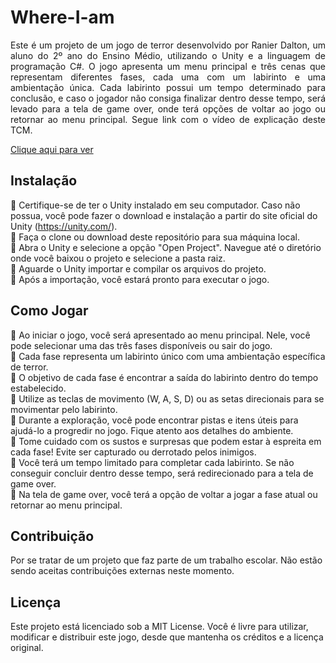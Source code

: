 # Where-I-am
<p align="justify"> 
Este é um projeto de um jogo de terror desenvolvido por Ranier Dalton, um aluno do 2º ano do Ensino Médio, utilizando o Unity e a linguagem de programação C#. O jogo apresenta um menu principal e três cenas que representam diferentes fases, cada uma com um labirinto e uma ambientação única. Cada labirinto possui um tempo determinado para conclusão, e caso o jogador não consiga finalizar dentro desse tempo, será levado para a tela de game over, onde terá opções de voltar ao jogo ou retornar ao menu principal. Segue link com o vídeo de explicação deste TCM.
</p>

<a href="https://youtu.be/5WiOJIgOtKQ">Clique aqui para ver</a>

## Instalação

:small_blue_diamond: Certifique-se de ter o Unity instalado em seu computador. Caso não possua, você pode fazer o download e instalação a partir do site oficial do Unity (https://unity.com/).
<br>
:small_blue_diamond: Faça o clone ou download deste repositório para sua máquina local.
<br>
:small_blue_diamond: Abra o Unity e selecione a opção "Open Project". Navegue até o diretório onde você baixou o projeto e selecione a pasta raiz.
<br>
:small_blue_diamond: Aguarde o Unity importar e compilar os arquivos do projeto.
<br>
:small_blue_diamond: Após a importação, você estará pronto para executar o jogo.
<br>
## Como Jogar
:small_blue_diamond: Ao iniciar o jogo, você será apresentado ao menu principal. Nele, você pode selecionar uma das três fases disponíveis ou sair do jogo.
<br>
:small_blue_diamond: Cada fase representa um labirinto único com uma ambientação específica de terror.
<br>
:small_blue_diamond: O objetivo de cada fase é encontrar a saída do labirinto dentro do tempo estabelecido.
<br>
:small_blue_diamond: Utilize as teclas de movimento (W, A, S, D) ou as setas direcionais para se movimentar pelo labirinto.
<br>
:small_blue_diamond: Durante a exploração, você pode encontrar pistas e itens úteis para ajudá-lo a progredir no jogo. Fique atento aos detalhes do ambiente.
<br>
:small_blue_diamond: Tome cuidado com os sustos e surpresas que podem estar à espreita em cada fase! Evite ser capturado ou derrotado pelos inimigos.
<br>
:small_blue_diamond: Você terá um tempo limitado para completar cada labirinto. Se não conseguir concluir dentro desse tempo, será redirecionado para a tela de game over.
<br>
:small_blue_diamond: Na tela de game over, você terá a opção de voltar a jogar a fase atual ou retornar ao menu principal.

## Contribuição
Por se tratar de um projeto que faz parte de um trabalho escolar. Não estão sendo aceitas contribuições externas neste momento.

## Licença
Este projeto está licenciado sob a MIT License. Você é livre para utilizar, modificar e distribuir este jogo, desde que mantenha os créditos e a licença original.
